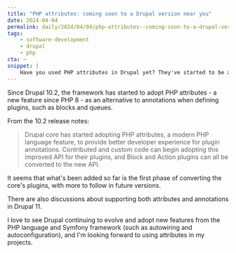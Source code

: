 ```yaml
---
title: "PHP attributes: coming soon to a Drupal version near you"
date: 2024-04-04
permalink: daily/2024/04/04/php-attributes--coming-soon-to-a-drupal-version-near-you
tags:
    - software-development
    - drupal
    - php
cta: ~
snippet: |
    Have you used PHP attributes in Drupal yet? They've started to be available for some plugin types since version 10.2.
---
```


Since Drupal 10.2, the framework has started to adopt PHP attributes - a new feature since PHP 8 - as an alternative to annotations when defining plugins, such as blocks and queues.

From the 10.2 release notes:

> Drupal core has started adopting PHP attributes, a modern PHP language feature, to provide better developer experience for plugin annotations. Contributed and custom code can begin adopting this improved API for their plugins, and Block and Action plugins can all be converted to the new API.

It seems that what's been added so far is the first phase of converting the core's plugins, with more to follow in future versions.

There are also discussions about supporting both attributes and annotations in Drupal 11.

I love to see Drupal continuing to evolve and adopt new features from the PHP language and Symfony framework (such as autowiring and autoconfiguration), and I'm looking forward to using attributes in my projects.
